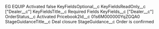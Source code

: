 <?xml version="1.0" encoding="UTF-8"?>
<CustomMetadata xmlns="http://soap.sforce.com/2006/04/metadata" xmlns:xsi="http://www.w3.org/2001/XMLSchema-instance" xmlns:xsd="http://www.w3.org/2001/XMLSchema">
    <label>EG EQUIP Activated</label>
    <protected>false</protected>
    <values>
        <field>KeyFieldsOptional__c</field>
        <value xsi:nil="true"/>
    </values>
    <values>
        <field>KeyFieldsReadOnly__c</field>
        <value xsi:type="xsd:string">[&quot;Dealer__c&quot;]</value>
    </values>
    <values>
        <field>KeyFieldsTitle__c</field>
        <value xsi:type="xsd:string">Required Fields</value>
    </values>
    <values>
        <field>KeyFields__c</field>
        <value xsi:type="xsd:string">[&quot;Dealer__c&quot;]</value>
    </values>
    <values>
        <field>OrderStatus__c</field>
        <value xsi:type="xsd:string">Activated</value>
    </values>
    <values>
        <field>Pricebook2Id__c</field>
        <value xsi:type="xsd:string">01s6M000000YqZGQA0</value>
    </values>
    <values>
        <field>StageGuidanceTitle__c</field>
        <value xsi:type="xsd:string">Deal closure</value>
    </values>
    <values>
        <field>StageGuidance__c</field>
        <value xsi:type="xsd:string">Order is confirmed</value>
    </values>
</CustomMetadata>
